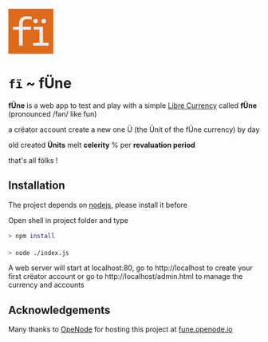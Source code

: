 ![icon](./public/favicon90x90.png "icon")


# **``fї`` ~ fÜne**

**fÜne** is a web app to test and play with a simple [Libre Currency](https://libre-currency.org) called **fÜne** (pronounced /fən/ like fun) 

a crëator account create a new one Ü (the Ünit of the fÜne currency) by day

old created **Ünits** melt **celerity** % per **revaluation period**

that's all fölks !

## Installation

The project depends on [nodejs](https://nodejs.org/en/), please install it before 

Open shell in project folder and type

```bash
> npm install

> node ./index.js
```

A web server will start at localhost:80, go to http://localhost to create your first crëator account or go to http://localhost/admin.html to manage the currency and accounts


## Acknowledgements
Many thanks to [OpeNode](www.openode.io) for hosting this project at [fune.openode.io](https://fune.openode.io)
